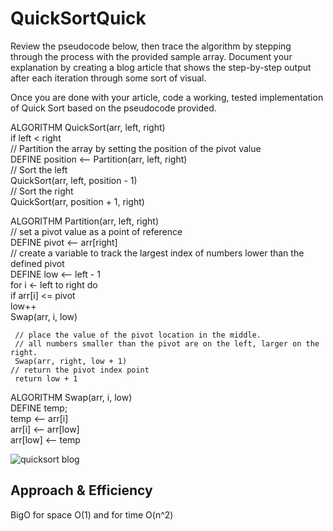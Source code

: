 # QuickSortQuick
Review the pseudocode below, then trace the algorithm by stepping through the process with the provided sample array. Document your explanation by creating a blog article that shows the step-by-step output after each iteration through some sort of visual.

Once you are done with your article, code a working, tested implementation of Quick Sort based on the pseudocode provided.    

ALGORITHM QuickSort(arr, left, right)  
if left < right   
// Partition the array by setting the position of the pivot value  
DEFINE position <-- Partition(arr, left, right)  
// Sort the left   
QuickSort(arr, left, position - 1)  
// Sort the right   
QuickSort(arr, position + 1, right)   
  
ALGORITHM Partition(arr, left, right)   
// set a pivot value as a point of reference   
DEFINE pivot <-- arr[right]   
// create a variable to track the largest index of numbers lower than the defined pivot   
DEFINE low <-- left - 1   
for i <- left to right do   
if arr[i] <= pivot    
low++   
Swap(arr, i, low)   

     // place the value of the pivot location in the middle.
     // all numbers smaller than the pivot are on the left, larger on the right.
     Swap(arr, right, low + 1)
    // return the pivot index point
     return low + 1

ALGORITHM Swap(arr, i, low)   
DEFINE temp;   
temp <-- arr[i]   
arr[i] <-- arr[low]   
arr[low] <-- temp   

![quicksort blog](https://user-images.githubusercontent.com/97651232/171065158-71981213-1146-42bb-96c6-619f80cc5181.jpg)   

## Approach & Efficiency
BigO for space O(1) and for time O(n^2)    


